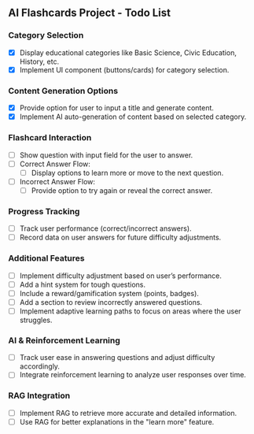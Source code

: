 ## AI Flashcards Project - Todo List

### Category Selection
- [x] Display educational categories like Basic Science, Civic Education, History, etc.
- [x] Implement UI component (buttons/cards) for category selection.

### Content Generation Options
- [x] Provide option for user to input a title and generate content.
- [x] Implement AI auto-generation of content based on selected category.

### Flashcard Interaction
- [ ] Show question with input field for the user to answer.
- [ ] Correct Answer Flow:
  - [ ] Display options to learn more or move to the next question.
- [ ] Incorrect Answer Flow:
  - [ ] Provide option to try again or reveal the correct answer.

### Progress Tracking
- [ ] Track user performance (correct/incorrect answers).
- [ ] Record data on user answers for future difficulty adjustments.

### Additional Features
- [ ] Implement difficulty adjustment based on user’s performance.
- [ ] Add a hint system for tough questions.
- [ ] Include a reward/gamification system (points, badges).
- [ ] Add a section to review incorrectly answered questions.
- [ ] Implement adaptive learning paths to focus on areas where the user struggles.

### AI & Reinforcement Learning
- [ ] Track user ease in answering questions and adjust difficulty accordingly.
- [ ] Integrate reinforcement learning to analyze user responses over time.

### RAG Integration
- [ ] Implement RAG to retrieve more accurate and detailed information.
- [ ] Use RAG for better explanations in the "learn more" feature.
